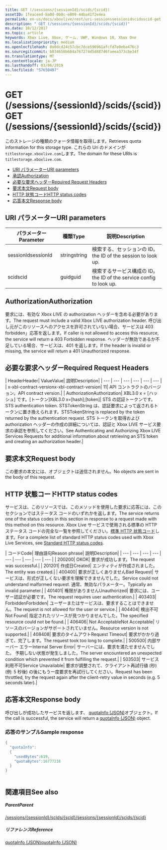 ```yaml
---
title: GET (/sessions/{sessionId}/scids/{scid})
assetID: 1feaceed-ba0d-0b0c-e809-44ba41f2e4ea
permalink: en-us/docs/xboxlive/rest/uri-sessionssessionidscidsscid-get.html
description: " GET (/sessions/{sessionId}/scids/{scid})"
ms.date: 10/12/2017
ms.topic: article
keywords: Xbox Live, Xbox, ゲーム, UWP, Windows 10, Xbox One
ms.localizationpriority: medium
ms.openlocfilehash: 8a0dcd24c57cbc7dce596961afcfd7e0eba476c3
ms.sourcegitcommit: b034650b684a767274d5d88746faeea373c8e34f
ms.translationtype: MT
ms.contentlocale: ja-JP
ms.lasthandoff: 03/06/2019
ms.locfileid: "57650497"
---
```

# <a name="get-sessionssessionidscidsscid"></a><span data-ttu-id="27bec-104">GET (/sessions/{sessionId}/scids/{scid})</span><span class="sxs-lookup"><span data-stu-id="27bec-104">GET (/sessions/{sessionId}/scids/{scid})</span></span>
<span data-ttu-id="27bec-105">このストレージの種類のクォータ情報を取得します。</span><span class="sxs-lookup"><span data-stu-id="27bec-105">Retrieves quota information for this storage type.</span></span> <span data-ttu-id="27bec-106">これらの Uri のドメインが`titlestorage.xboxlive.com`します。</span><span class="sxs-lookup"><span data-stu-id="27bec-106">The domain for these URIs is `titlestorage.xboxlive.com`.</span></span>
 
  * [<span data-ttu-id="27bec-107">URI パラメーター</span><span class="sxs-lookup"><span data-stu-id="27bec-107">URI parameters</span></span>](#ID4EX)
  * [<span data-ttu-id="27bec-108">承認</span><span class="sxs-lookup"><span data-stu-id="27bec-108">Authorization</span></span>](#ID4ECB)
  * [<span data-ttu-id="27bec-109">必要な要求ヘッダー</span><span class="sxs-lookup"><span data-stu-id="27bec-109">Required Request Headers</span></span>](#ID4ENB)
  * [<span data-ttu-id="27bec-110">要求本文</span><span class="sxs-lookup"><span data-stu-id="27bec-110">Request body</span></span>](#ID4EWC)
  * [<span data-ttu-id="27bec-111">HTTP 状態コード</span><span class="sxs-lookup"><span data-stu-id="27bec-111">HTTP status codes</span></span>](#ID4EBD)
  * [<span data-ttu-id="27bec-112">応答本文</span><span class="sxs-lookup"><span data-stu-id="27bec-112">Response body</span></span>](#ID4E2H)
 
<a id="ID4EX"></a>

 
## <a name="uri-parameters"></a><span data-ttu-id="27bec-113">URI パラメーター</span><span class="sxs-lookup"><span data-stu-id="27bec-113">URI parameters</span></span>
 
| <span data-ttu-id="27bec-114">パラメーター</span><span class="sxs-lookup"><span data-stu-id="27bec-114">Parameter</span></span>| <span data-ttu-id="27bec-115">種類</span><span class="sxs-lookup"><span data-stu-id="27bec-115">Type</span></span>| <span data-ttu-id="27bec-116">説明</span><span class="sxs-lookup"><span data-stu-id="27bec-116">Description</span></span>| 
| --- | --- | --- | 
| <span data-ttu-id="27bec-117">sessionId</span><span class="sxs-lookup"><span data-stu-id="27bec-117">sessionId</span></span>| <span data-ttu-id="27bec-118">string</span><span class="sxs-lookup"><span data-stu-id="27bec-118">string</span></span>| <span data-ttu-id="27bec-119">検索する、セッションの ID。</span><span class="sxs-lookup"><span data-stu-id="27bec-119">the ID of the session to look up.</span></span>| 
| <span data-ttu-id="27bec-120">scid</span><span class="sxs-lookup"><span data-stu-id="27bec-120">scid</span></span>| <span data-ttu-id="27bec-121">guid</span><span class="sxs-lookup"><span data-stu-id="27bec-121">guid</span></span>| <span data-ttu-id="27bec-122">検索するサービス構成の ID。</span><span class="sxs-lookup"><span data-stu-id="27bec-122">the ID of the service config to look up.</span></span>| 
  
<a id="ID4ECB"></a>

 
## <a name="authorization"></a><span data-ttu-id="27bec-123">Authorization</span><span class="sxs-lookup"><span data-stu-id="27bec-123">Authorization</span></span>
 
<span data-ttu-id="27bec-124">要求には、有効な Xbox LIVE の authorization ヘッダーを含める必要があります。</span><span class="sxs-lookup"><span data-stu-id="27bec-124">The request must include a valid Xbox LIVE authorization header.</span></span> <span data-ttu-id="27bec-125">呼び出し元がこのリソースへのアクセスを許可されていない場合、サービスは 403 forbidden」応答を返します。</span><span class="sxs-lookup"><span data-stu-id="27bec-125">If caller is not allowed to access this resource, the service will return a 403 Forbidden response.</span></span> <span data-ttu-id="27bec-126">ヘッダーが無効であるか不足している場合、サービスは、401 を返します。</span><span class="sxs-lookup"><span data-stu-id="27bec-126">If the header is invalid or missing, the service will return a 401 Unauthorized response.</span></span> 
  
<a id="ID4ENB"></a>

 
## <a name="required-request-headers"></a><span data-ttu-id="27bec-127">必要な要求ヘッダー</span><span class="sxs-lookup"><span data-stu-id="27bec-127">Required Request Headers</span></span>
 
| <span data-ttu-id="27bec-128">Header</span><span class="sxs-lookup"><span data-stu-id="27bec-128">Header</span></span>| <span data-ttu-id="27bec-129">Value</span><span class="sxs-lookup"><span data-stu-id="27bec-129">Value</span></span>| <span data-ttu-id="27bec-130">説明</span><span class="sxs-lookup"><span data-stu-id="27bec-130">Description</span></span>| 
| --- | --- | --- | --- | --- | --- | 
| <span data-ttu-id="27bec-131">x-xbl-contract-version</span><span class="sxs-lookup"><span data-stu-id="27bec-131">x-xbl-contract-version</span></span>| <span data-ttu-id="27bec-132">1</span><span class="sxs-lookup"><span data-stu-id="27bec-132">1</span></span>| <span data-ttu-id="27bec-133">API コントラクトのバージョン。</span><span class="sxs-lookup"><span data-stu-id="27bec-133">API contract version.</span></span>| 
| <span data-ttu-id="27bec-134">Authorization</span><span class="sxs-lookup"><span data-stu-id="27bec-134">Authorization</span></span>| <span data-ttu-id="27bec-135">XBL3.0 x = [ハッシュ] です。[トークン]</span><span class="sxs-lookup"><span data-stu-id="27bec-135">XBL3.0 x=[hash];[token]</span></span>| <span data-ttu-id="27bec-136">STS の認証トークンです。</span><span class="sxs-lookup"><span data-stu-id="27bec-136">STS authentication token.</span></span> <span data-ttu-id="27bec-137">STSTokenString は、認証要求によって返されるトークンに置き換えられます。</span><span class="sxs-lookup"><span data-stu-id="27bec-137">STSTokenString is replaced by the token returned by the authentication request.</span></span> <span data-ttu-id="27bec-138">STS トークンを取得および authorization ヘッダーの作成の詳細については、認証と Xbox LIVE サービス要求の承認を参照してください。</span><span class="sxs-lookup"><span data-stu-id="27bec-138">See Authenticating and Authorizing Xbox LIVE Services Requests for additional information about retrieving an STS token and creating an authorization header.</span></span>| 
  
<a id="ID4EWC"></a>

 
## <a name="request-body"></a><span data-ttu-id="27bec-139">要求本文</span><span class="sxs-lookup"><span data-stu-id="27bec-139">Request body</span></span>
 
<span data-ttu-id="27bec-140">この要求の本文には、オブジェクトは送信されません。</span><span class="sxs-lookup"><span data-stu-id="27bec-140">No objects are sent in the body of this request.</span></span>
  
<a id="ID4EBD"></a>

 
## <a name="http-status-codes"></a><span data-ttu-id="27bec-141">HTTP 状態コード</span><span class="sxs-lookup"><span data-stu-id="27bec-141">HTTP status codes</span></span>
 
<span data-ttu-id="27bec-142">サービスは、このリソースでは、このメソッドを使用した要求に応答には、このセクションではステータス コードのいずれかを返します。</span><span class="sxs-lookup"><span data-stu-id="27bec-142">The service returns one of the status codes in this section in response to a request made with this method on this resource.</span></span> <span data-ttu-id="27bec-143">Xbox Live サービスで使用される標準の HTTP ステータス コードの完全な一覧を参照してください。[標準 HTTP 状態コード](../../additional/httpstatuscodes.md)します。</span><span class="sxs-lookup"><span data-stu-id="27bec-143">For a complete list of standard HTTP status codes used with Xbox Live Services, see [Standard HTTP status codes](../../additional/httpstatuscodes.md).</span></span>
 
| <span data-ttu-id="27bec-144">コード</span><span class="sxs-lookup"><span data-stu-id="27bec-144">Code</span></span>| <span data-ttu-id="27bec-145">理由語句</span><span class="sxs-lookup"><span data-stu-id="27bec-145">Reason phrase</span></span>| <span data-ttu-id="27bec-146">説明</span><span class="sxs-lookup"><span data-stu-id="27bec-146">Description</span></span>| 
| --- | --- | --- | --- | --- | --- | --- | --- | --- | 
| <span data-ttu-id="27bec-147">200</span><span class="sxs-lookup"><span data-stu-id="27bec-147">200</span></span>| <span data-ttu-id="27bec-148">OK</span><span class="sxs-lookup"><span data-stu-id="27bec-148">OK</span></span>| <span data-ttu-id="27bec-149">要求が成功します。</span><span class="sxs-lookup"><span data-stu-id="27bec-149">The request was successful.</span></span>| 
| <span data-ttu-id="27bec-150">201</span><span class="sxs-lookup"><span data-stu-id="27bec-150">201</span></span>| <span data-ttu-id="27bec-151">作成日</span><span class="sxs-lookup"><span data-stu-id="27bec-151">Created</span></span>| <span data-ttu-id="27bec-152">エンティティが作成されました。</span><span class="sxs-lookup"><span data-stu-id="27bec-152">The entity was created.</span></span>| 
| <span data-ttu-id="27bec-153">400</span><span class="sxs-lookup"><span data-stu-id="27bec-153">400</span></span>| <span data-ttu-id="27bec-154">要求が正しくありません</span><span class="sxs-lookup"><span data-stu-id="27bec-154">Bad Request</span></span>| <span data-ttu-id="27bec-155">サービスは、形式が正しくない要求を理解できませんでした。</span><span class="sxs-lookup"><span data-stu-id="27bec-155">Service could not understand malformed request.</span></span> <span data-ttu-id="27bec-156">通常、無効なパラメーター。</span><span class="sxs-lookup"><span data-stu-id="27bec-156">Typically an invalid parameter.</span></span>| 
| <span data-ttu-id="27bec-157">401</span><span class="sxs-lookup"><span data-stu-id="27bec-157">401</span></span>| <span data-ttu-id="27bec-158">権限がありません</span><span class="sxs-lookup"><span data-stu-id="27bec-158">Unauthorized</span></span>| <span data-ttu-id="27bec-159">要求には、ユーザー認証が必要です。</span><span class="sxs-lookup"><span data-stu-id="27bec-159">The request requires user authentication.</span></span>| 
| <span data-ttu-id="27bec-160">403</span><span class="sxs-lookup"><span data-stu-id="27bec-160">403</span></span>| <span data-ttu-id="27bec-161">Forbidden</span><span class="sxs-lookup"><span data-stu-id="27bec-161">Forbidden</span></span>| <span data-ttu-id="27bec-162">ユーザーまたはサービスは、要求することはできません。</span><span class="sxs-lookup"><span data-stu-id="27bec-162">The request is not allowed for the user or service.</span></span>| 
| <span data-ttu-id="27bec-163">404</span><span class="sxs-lookup"><span data-stu-id="27bec-163">404</span></span>| <span data-ttu-id="27bec-164">検出不可</span><span class="sxs-lookup"><span data-stu-id="27bec-164">Not Found</span></span>| <span data-ttu-id="27bec-165">指定されたリソースが見つかりませんでした。</span><span class="sxs-lookup"><span data-stu-id="27bec-165">The specified resource could not be found.</span></span>| 
| <span data-ttu-id="27bec-166">406</span><span class="sxs-lookup"><span data-stu-id="27bec-166">406</span></span>| <span data-ttu-id="27bec-167">Not Acceptable</span><span class="sxs-lookup"><span data-stu-id="27bec-167">Not Acceptable</span></span>| <span data-ttu-id="27bec-168">リソースのバージョンがサポートされていません。</span><span class="sxs-lookup"><span data-stu-id="27bec-168">Resource version is not supported.</span></span>| 
| <span data-ttu-id="27bec-169">408</span><span class="sxs-lookup"><span data-stu-id="27bec-169">408</span></span>| <span data-ttu-id="27bec-170">要求のタイムアウト</span><span class="sxs-lookup"><span data-stu-id="27bec-170">Request Timeout</span></span>| <span data-ttu-id="27bec-171">要求がかかり過ぎて、完了します。</span><span class="sxs-lookup"><span data-stu-id="27bec-171">The request took too long to complete.</span></span>| 
| <span data-ttu-id="27bec-172">500</span><span class="sxs-lookup"><span data-stu-id="27bec-172">500</span></span>| <span data-ttu-id="27bec-173">内部サーバー エラー</span><span class="sxs-lookup"><span data-stu-id="27bec-173">Internal Server Error</span></span>| <span data-ttu-id="27bec-174">サーバーには、要求を満たせませんでした。 予期しない状態が発生しました。</span><span class="sxs-lookup"><span data-stu-id="27bec-174">The server encountered an unexpected condition which prevented it from fulfilling the request.</span></span>| 
| <span data-ttu-id="27bec-175">503</span><span class="sxs-lookup"><span data-stu-id="27bec-175">503</span></span>| <span data-ttu-id="27bec-176">サービス利用不可</span><span class="sxs-lookup"><span data-stu-id="27bec-176">Service Unavailable</span></span>| <span data-ttu-id="27bec-177">要求が調整されて、クライアント再試行値 (秒) (例: 5 秒後) の後にもう一度要求を再試行してください。</span><span class="sxs-lookup"><span data-stu-id="27bec-177">Request has been throttled, try the request again after the client-retry value in seconds (e.g. 5 seconds later).</span></span>| 
  
<a id="ID4E2H"></a>

 
## <a name="response-body"></a><span data-ttu-id="27bec-178">応答本文</span><span class="sxs-lookup"><span data-stu-id="27bec-178">Response body</span></span>
 
<span data-ttu-id="27bec-179">呼び出しが成功したサービスを返します、 [quotaInfo (JSON)](../../json/json-quota.md)オブジェクト。</span><span class="sxs-lookup"><span data-stu-id="27bec-179">If the call is successful, the service will return a [quotaInfo (JSON)](../../json/json-quota.md) object.</span></span> 
 
<a id="ID4EKAAC"></a>

 
### <a name="sample-response"></a><span data-ttu-id="27bec-180">応答のサンプル</span><span class="sxs-lookup"><span data-stu-id="27bec-180">Sample response</span></span>
 

```cpp
{
  "quotaInfo":
  {
    "usedBytes":619,
    "quotaBytes":16777216
  }
}
         
```

   
<a id="ID4EWAAC"></a>

 
## <a name="see-also"></a><span data-ttu-id="27bec-181">関連項目</span><span class="sxs-lookup"><span data-stu-id="27bec-181">See also</span></span>
 
<a id="ID4EYAAC"></a>

 
##### <a name="parent"></a><span data-ttu-id="27bec-182">Parent</span><span class="sxs-lookup"><span data-stu-id="27bec-182">Parent</span></span> 

[<span data-ttu-id="27bec-183">/sessions/{sessionId}/scids/{scid}</span><span class="sxs-lookup"><span data-stu-id="27bec-183">/sessions/{sessionId}/scids/{scid}</span></span>](uri-sessionssessionidscidsscid.md)

  
<a id="ID4ECBAC"></a>

 
##### <a name="reference"></a><span data-ttu-id="27bec-184">リファレンス</span><span class="sxs-lookup"><span data-stu-id="27bec-184">Reference</span></span> 

[<span data-ttu-id="27bec-185">quotaInfo (JSON)</span><span class="sxs-lookup"><span data-stu-id="27bec-185">quotaInfo (JSON)</span></span>](../../json/json-quota.md)

   